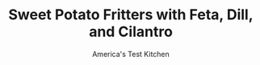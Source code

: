 ---
layout: ../../layouts/MarkdownPostLayout.astro
title: Sweet Potato Fritters with Feta, Dill, and Cilantro
author: America's Test Kitchen
pubDate: 2023-03-15
description: "We love mashed sweet potatoes and sweet potato fries. Could we create a delicious mash-up of the two?"
image_url: https://res.cloudinary.com/hksqkdlah/image/upload/ar_1:1,c_fill,dpr_2.0,f_auto,fl_lossy.progressive.strip_profile,g_faces:auto,q_auto:low,w_344/SFS_SweetPotatoFrittersFetaDillCilantro-26_lxlrd9
tags: ["Side Dishes","Appetizers","Potatoes","Make Ahead","Vegetarian","Thanksgiving"]
calories: 2267
protein: 7
carbohydrates: 32
fats: 
fiber: 3
ingredients: ["1 1/2 pounds, sweet potatoes, peeled and sliced 1⁄4 inch thick","1/4 cup, water","1 1/2 teaspoons, table salt","3 ounces, feta cheese, crumbled (3⁄4 cup)","1/2 cup, all-purpose flour","2 , large eggs","4 , scallions, sliced thin","1/4 cup, chopped fresh cilantro","1/4 cup chopped, fresh dill","1 teaspoon, ground cumin","1/2 teaspoon, pepper","1/2 cup peanut or, vegetable oil for frying",", Sour cream","Lemon or, lime wedges"]
serves: 6
time: "1¼ hours, plus 30 minutes cooling"
instructions: ["Combine potatoes, water, and salt in large saucepan. Cover and cook over medium-low heat, stirring occasionally, until paring knife inserted into potatoes meets no resistance, about 20 minutes.","Remove from heat. Using potato masher, mash potatoes until mostly smooth with some small chunks remaining. Let cool until no longer hot to touch, about 30 minutes. (Mashed sweet potatoes can be transferred to bowl, covered with plastic wrap, and refrigerated for up to 2 days.)","Set wire rack in rimmed baking sheet and line half of rack with triple layer of paper towels. Stir feta, flour, eggs, scallions, cilantro, dill, cumin, and pepper into potato mixture until fully combined.","Heat oil in 12-inch nonstick skillet over medium heat to 350 degrees (to take temperature, tilt skillet so oil pools on 1 side). Using greased ¼-cup dry measuring cup, place 6 portions of potato mixture in skillet. Press portions into approximate 3-inch disks with back of spoon.","Cook fritters until deep brown, 2 to 3 minutes per side, using 2 spatulas to carefully flip. Transfer fritters to paper towel–lined side of prepared rack to drain for 15 seconds on each side, then move to unlined side of rack. Return oil to 350 degrees and repeat with remaining potato mixture. Serve with sour cream and lemon wedges."]
nutrition: ["459 mg Potassium","165 mg Phosphorus","147 mg Calcium","1 mg Iron","39 mg Magnesium","454 mg Sodium","1 mg Zinc","24 g Fat","1 mg Niacin (B3)","14 g Monounsaturated","3 g Polyunsaturated","4 mg Vitamin C","78 mg Cholesterol","4 g Saturated","3 g Fiber","16 µg Folic acid","33 µg Folate (food)","5 g Sugars","15 µg Vitamin K","128 g Water","32 g Carbs","60 µg Folate equivalent (total)","7 g Protein","4 mg Vitamin E","860 µg Vitamin A","377 kcal Energy","2267 calories"]
notes: "Using two spatulas to flip the fritters helps prevent splattering."
---